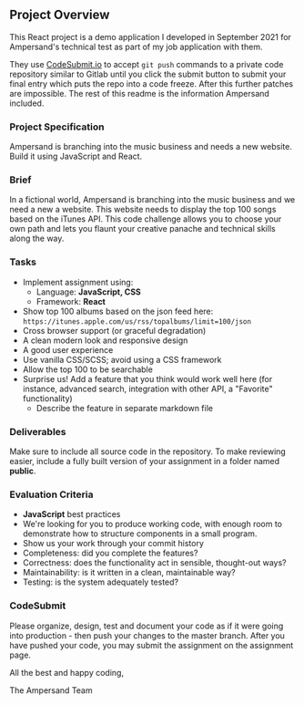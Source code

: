 ## Project Overview 

This React project is a demo application I developed in September 2021 for Ampersand's technical test as part of my job application with them.

They use [CodeSubmit.io](https://codesubmit.io/) to accept `git push` commands to a private code repository similar to Gitlab until you click the submit button to submit your final entry which puts the repo into a code freeze. After this further patches are impossible. The rest of this readme is the information Ampersand included.

### Project Specification

Ampersand is branching into the music business and needs a new website. Build it using JavaScript and React.

### Brief

In a fictional world, Ampersand is branching into the music business and we need a new a website. This website needs to display the top 100 songs based on the iTunes API. This code challenge allows you to choose your own path and lets you flaunt your creative panache and technical skills along the way.

### Tasks

-   Implement assignment using:
    -   Language: **JavaScript, CSS**
    -   Framework: **React**
-   Show top 100 albums based on the json feed here: `https://itunes.apple.com/us/rss/topalbums/limit=100/json`
-   Cross browser support (or graceful degradation)
-   A clean modern look and responsive design
-   A good user experience
-   Use vanilla CSS/SCSS; avoid using a CSS framework
-   Allow the top 100 to be searchable
-   Surprise us! Add a feature that you think would work well here (for instance, advanced search, integration with other API, a "Favorite" functionality)
    -   Describe the feature in separate markdown file

### Deliverables

Make sure to include all source code in the repository. To make reviewing easier, include a fully built version of your assignment in a folder named **public**.

### Evaluation Criteria

-   **JavaScript** best practices
-   We're looking for you to produce working code, with enough room to demonstrate how to structure components in a small program.
-   Show us your work through your commit history
-   Completeness: did you complete the features?
-   Correctness: does the functionality act in sensible, thought-out ways?
-   Maintainability: is it written in a clean, maintainable way?
-   Testing: is the system adequately tested?

### CodeSubmit

Please organize, design, test and document your code as if it were going into production - then push your changes to the master branch. After you have pushed your code, you may submit the assignment on the assignment page.

All the best and happy coding,

The Ampersand Team
